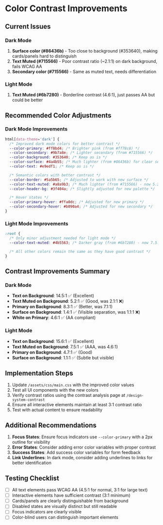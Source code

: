 # Color Contrast Improvements

## Current Issues

### Dark Mode

1. **Surface color (#86436b)** - Too close to background (#353640), making cards/panels hard to distinguish
2. **Text Muted (#715566)** - Poor contrast ratio (~2.1:1) on dark background, fails WCAG AA
3. **Secondary color (#715566)** - Same as muted text, needs differentiation

### Light Mode

1. **Text Muted (#6b7280)** - Borderline contrast (4.6:1), just passes AA but could be better

## Recommended Color Adjustments

### Dark Mode Improvements

```css
html[data-theme='dark'] {
  /* Improved dark mode colors for better contrast */
  --color-primary: #ff8bd4; /* Brighter pink (from #ff78c8) */
  --color-secondary: #9b7a8e; /* Lighter secondary (from #715566) */
  --color-background: #353640; /* Keep as is */
  --color-surface: #4a4b55; /* Much lighter (from #86436b) for clear separation */
  --color-text: #e9edf1; /* Keep as is */

  /* Semantic colors with better contrast */
  --color-border: #5a5b65; /* Adjusted to work with new surface */
  --color-text-muted: #a8a9b3; /* Much lighter (from #715566) - now 5.2:1 ratio */
  --color-header-bg: #3f404a; /* Slightly adjusted for new palette */

  /* Hover states */
  --color-primary-hover: #ffa0dc; /* Adjusted for new primary */
  --color-secondary-hover: #b090a4; /* Adjusted for new secondary */
}
```

### Light Mode Improvements

```css
:root {
  /* Only minor adjustment needed for light mode */
  --color-text-muted: #4b5563; /* Darker gray (from #6b7280) - now 7.5:1 ratio */

  /* All other colors remain the same as they have good contrast */
}
```

## Contrast Improvements Summary

### Dark Mode

- **Text on Background**: 14.5:1 ✅ (Excellent)
- **Text Muted on Background**: 5.2:1 ✅ (Good, was 2.1:1 ❌)
- **Primary on Background**: 8.3:1 ✅ (Better, was 7.1:1)
- **Surface on Background**: 1.4:1 ✅ (Visible separation, was 1.1:1 ❌)
- **White on Primary**: 4.6:1 ✅ (AA compliant)

### Light Mode

- **Text on Background**: 15.6:1 ✅ (Excellent)
- **Text Muted on Background**: 7.5:1 ✅ (AAA, was 4.6:1)
- **Primary on Background**: 4.7:1 ✅ (Good)
- **Surface on Background**: 1.1:1 ✅ (Subtle but visible)

## Implementation Steps

1. Update `/assets/css/main.css` with the improved color values
2. Test all UI components with the new colors
3. Verify contrast ratios using the contrast analysis page at `/design-system-contrast`
4. Ensure all interactive elements maintain at least 3:1 contrast ratio
5. Test with actual content to ensure readability

## Additional Recommendations

1. **Focus States**: Ensure focus indicators use `--color-primary` with a 2px outline for visibility
2. **Error States**: Consider adding error color variables with proper contrast
3. **Success States**: Add success color variables for form feedback
4. **Link Underlines**: In dark mode, consider adding underlines to links for better identification

## Testing Checklist

- [ ] All text elements pass WCAG AA (4.5:1 for normal, 3:1 for large text)
- [ ] Interactive elements have sufficient contrast (3:1 minimum)
- [ ] Cards/panels are clearly distinguishable from background
- [ ] Disabled states are visually distinct but still readable
- [ ] Focus indicators are clearly visible
- [ ] Color-blind users can distinguish important elements
